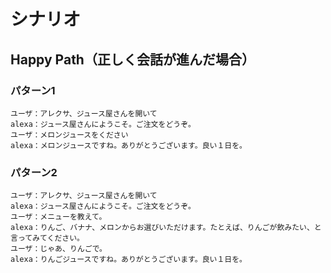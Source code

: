 # シナリオ

## Happy Path（正しく会話が進んだ場合）

### パターン1

```
ユーザ：アレクサ、ジュース屋さんを開いて
alexa：ジュース屋さんにようこそ。ご注文をどうぞ。
ユーザ：メロンジュースをください
alexa：メロンジュースですね。ありがとうございます。良い１日を。
```

### パターン2

```
ユーザ：アレクサ、ジュース屋さんを開いて
alexa：ジュース屋さんにようこそ。ご注文をどうぞ。
ユーザ：メニューを教えて。
alexa：りんご、バナナ、メロンからお選びいただけます。たとえば、りんごが飲みたい、と言ってみてください。
ユーザ：じゃあ、りんごで。
alexa：りんごジュースですね。ありがとうございます。良い１日を。
```